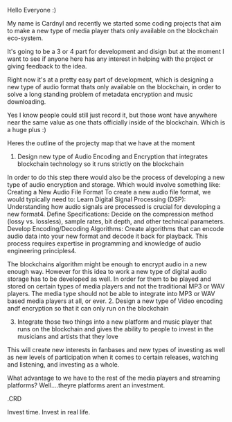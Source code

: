 Hello Everyone :)

My name is Cardnyl and recently we started some coding projects that aim to make a new type of media player thats only available on the blockchain eco-system.

It's going to be a 3 or 4 part for development and disign but at the moment I want to see if anyone here has any interest in helping with the project or giving feedback to the idea.

Right now it's at a pretty easy part of development, which is designing a new type of audio format thats only available on the blockchain, in order to solve a long standing problem of metadata encryption and music downloading.

Yes I know people could still just record it, but those wont have anywhere near the same value as one thats officially inside of the blockchain. Which is a huge plus :)

Heres the outline of the projecty map that we have at the moment

01. Design new type of Audio Encoding and Encryption that integrates blockchain technology so it runs strictly on the blockchain

In order to do this step there would also be the process of developing a new type of audio encryption and storage. Which would involve something like: Creating a New Audio File Format
To create a new audio file format, we would typically need to:
Learn Digital Signal Processing (DSP): Understanding how audio signals are processed is crucial for developing a new format4.
Define Specifications: Decide on the compression method (lossy vs. lossless), sample rates, bit depth, and other technical parameters.
Develop Encoding/Decoding Algorithms: Create algorithms that can encode audio data into your new format and decode it back for playback.
This process requires expertise in programming and knowledge of audio engineering principles4.

The blockchains algorithm might be enough to encrypt audio in a new enough way. However for this idea to work a new type of digital audio storage has to be developed as well. In order for them to be played and stored on certain types of media players and not the traditional MP3 or WAV players. The media type should not be able to integrate into MP3 or WAV based media players at all, or ever. 
2. Design a new type of Video encoding andf encryption so that it can only run on the blockchain

3. Integrate those two things into a new platform and music player that runs on the blockchain and gives the ability to people to invest in the musicians and artists that they love

This will create new interests in fanbases and new types of investing as well as new levels of participation when it comes to certain releases, watching and listening, and investing as a whole.

What advantage to we have to the rest of the media players and streaming platforms? Well....theyre platforms arent an investment.

.CRD

Invest time. Invest in real life.
